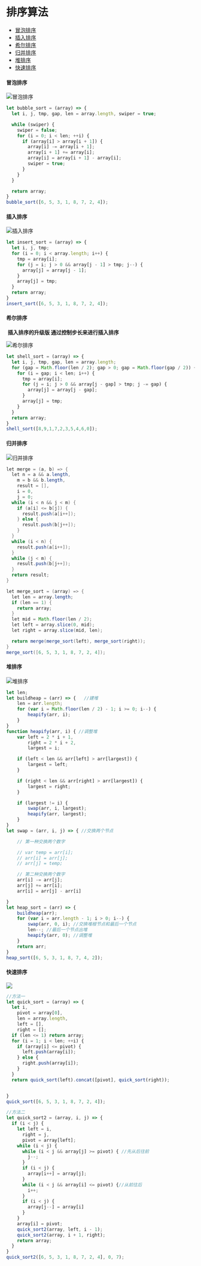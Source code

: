 # 排序算法

+ <a href="#bubble">冒泡排序</a>
+ <a href="#insert">插入排序</a>
+ <a href="#shell">希尔排序</a>
+ <a href="#merge">归并排序</a>
+ <a href="#heap">堆排序</a>
+ <a href="#quick">快速排序</a>





#### <a name="bubble">冒泡排序</a>

![冒泡排序](/gif/bubble.gif)



``` javascript
let bubble_sort = (array) => {
  let i, j, tmp, gap, len = array.length, swiper = true;

  while (swiper) {
    swiper = false;
    for (i = 0; i < len; ++i) {
      if (array[i] > array[i + 1]) {
        array[i] -= array[i + 1];
        array[i + 1] += array[i];
        array[i] = array[i + 1] - array[i];
        swiper = true;
      }
    }
  }

  return array;
}
bubble_sort([6, 5, 3, 1, 8, 7, 2, 4]);
```

#### <a name="insert">插入排序</a>

![插入排序](gif/insertSort.gif)

``` javascript
let insert_sort = (array) => {
  let i, j, tmp;
  for (i = 0; i < array.length; i++) {
    tmp = array[i];
    for (j = i; j > 0 && array[j - 1] > tmp; j--) {
      array[j] = array[j - 1];
    }
    array[j] = tmp;
  }
  return array;
}
insert_sort([6, 5, 3, 1, 8, 7, 2, 4]);
```

#### <a name="shell">希尔排序</a> 

​	**插入排序的升级版 通过控制步长来进行插入排序**

![希尔排序](gif/shellsort.png)

```javascript
let shell_sort = (array) => {
  let i, j, tmp, gap, len = array.length;
  for (gap = Math.floor(len / 2); gap > 0; gap = Math.floor(gap / 2)) {
    for (i = gap; i < len; i++) {
      tmp = array[i];
      for (j = i; j > 0 && array[j - gap] > tmp; j -= gap) {
        array[j] = array[j - gap];
      }
      array[j] = tmp;
    }
  }
  return array;
}
shell_sort([8,9,1,7,2,3,5,4,6,0]);
```



#### <a name="merge">归并排序</a>

![归并排序](gif/mergesort.gif)

``` java script
let merge = (a, b) => {
  let n = a && a.length,
    m = b && b.length,
    result = [],
    i = 0,
    j = 0;
  while (i < n && j < m) {
    if (a[i] <= b[j]) {
      result.push(a[i++]);
    } else {
      result.push(b[j++]);
    }
  }
  while (i < n) {
    result.push(a[i++]);
  }
  while (j < m) {
    result.push(b[j++]);
  }
  return result;
}

let merge_sort = (array) => {
  let len = array.length;
  if (len == 1) {
    return array;
  }
  let mid = Math.floor(len / 2);
  let left = array.slice(0, mid);
  let right = array.slice(mid, len);

  return merge(merge_sort(left), merge_sort(right));
}
merge_sort([6, 5, 3, 1, 8, 7, 2, 4]);
```



#### <a name='heap'>堆排序</a>

![堆排序](gif/heapsort.gif)

``` javascript
let len;
let buildheap = (arr) => {   //建堆
    len = arr.length;
    for (var i = Math.floor(len / 2) - 1; i >= 0; i--) {
        heapify(arr, i);
    }
}
function heapify(arr, i) { //调整堆
    var left = 2 * i + 1,
        right = 2 * i + 2,
        largest = i;

    if (left < len && arr[left] > arr[largest]) {
        largest = left;
    }

    if (right < len && arr[right] > arr[largest]) {
        largest = right;
    }

    if (largest != i) {
        swap(arr, i, largest);
        heapify(arr, largest);
    }
}
let swap = (arr, i, j) => { //交换两个节点

    // 第一种交换两个数字

    // var temp = arr[i];
    // arr[i] = arr[j];
    // arr[j] = temp;

    // 第二种交换两个数字
    arr[i] -= arr[j];
    arr[j] += arr[i];
    arr[i] = arr[j] - arr[i]

}
let heap_sort = (arr) => {
    buildheap(arr);
    for (var i = arr.length - 1; i > 0; i--) {
        swap(arr, 0, i); //交换堆根节点和最后一个节点
        len--; //最后一个节点出堆
        heapify(arr, 0); //调整堆
    }
    return arr;
}
heap_sort([6, 5, 3, 1, 8, 7, 4, 2]);
```

#### <a name="quick">快速排序</a>

![](gif/quicksort.gif)

``` javascript
//方法一
let quick_sort = (array) => {
  let i,
    pivot = array[0],
    len = array.length,
    left = [],
    right = [];
  if (len <= 1) return array;
  for (i = 1; i < len; ++i) {
    if (array[i] <= pivot) {
      left.push(array[i]);
    } else {
      right.push(array[i]);
    }
  }
  return quick_sort(left).concat([pivot], quick_sort(right));


}
quick_sort([6, 5, 3, 1, 8, 7, 2, 4]);

//方法二
let quick_sort2 = (array, i, j) => {
  if (i < j) {
    let left = i,
      right = j,
      pivot = array[left];
    while (i < j) {
      while (i < j && array[j] >= pivot) { //先从后往前
        j--;
      }
      if (i < j) {
        array[i++] = array[j];
      }
      while (i < j && array[i] <= pivot) {//从前往后
        i++;
      }
      if (i < j) {
        array[j--] = array[i]
      }
    }
    array[i] = pivot;
    quick_sort2(array, left, i - 1);
    quick_sort2(array, i + 1, right);
    return array;
  }
}
quick_sort2([6, 5, 3, 1, 8, 7, 2, 4], 0, 7);
```

